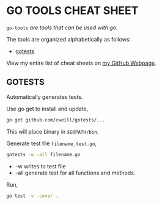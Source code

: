 # GO TOOLS CHEAT SHEET

`go-tools` _are tools that can be used with go._

The tools are organized alphabetically as follows:

* [gotests](https://github.com/JeffDeCola/my-cheat-sheets/tree/master/software/development/languages/go-tools-cheat-sheet#gotests)

View my entire list of cheat sheets on
[my GitHub Webpage](https://jeffdecola.github.io/my-cheat-sheets/).

## GOTESTS

Automatically generates tests.

Use go get to install and update,

```bash
go get github.com/cweill/gotests/...
```

This will place binary in `$GOPATH/bin`.

Generate test file `filename_test.go`,

```bash
gotests -w -all filename.go
```

* -w writes to test file
* -all generate test for all functions and methods.

Run,

```bash
go test -v -cover .
```
